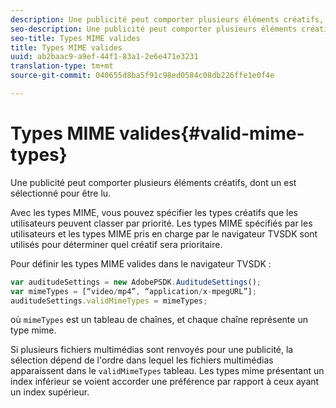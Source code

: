 ```yaml
---
description: Une publicité peut comporter plusieurs éléments créatifs, dont un est sélectionné pour être lu.
seo-description: Une publicité peut comporter plusieurs éléments créatifs, dont un est sélectionné pour être lu.
seo-title: Types MIME valides
title: Types MIME valides
uuid: ab2baac9-a9ef-44f1-83a1-2e6e471e3231
translation-type: tm+mt
source-git-commit: 040655d8ba5f91c98ed0584c08db226ffe1e0f4e

---
```



# Types MIME valides{#valid-mime-types}

Une publicité peut comporter plusieurs éléments créatifs, dont un est sélectionné pour être lu.

Avec les types MIME, vous pouvez spécifier les types créatifs que les utilisateurs peuvent classer par priorité. Les types MIME spécifiés par les utilisateurs et les types MIME pris en charge par le navigateur TVSDK sont utilisés pour déterminer quel créatif sera prioritaire.

Pour définir les types MIME valides dans le navigateur TVSDK :

```js
var auditudeSettings = new AdobePSDK.AuditudeSettings(); 
var mimeTypes = [“video/mp4”, “application/x-mpegURL”]; 
auditudeSettings.validMimeTypes = mimeTypes; 
```

où `mimeTypes` est un tableau de chaînes, et chaque chaîne représente un type mime.

Si plusieurs fichiers multimédias sont renvoyés pour une publicité, la sélection dépend de l&#39;ordre dans lequel les fichiers multimédias apparaissent dans le `validMimeTypes` tableau. Les types mime présentant un index inférieur se voient accorder une préférence par rapport à ceux ayant un index supérieur.
